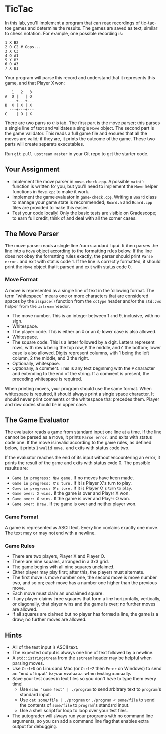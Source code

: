 # TicTac

In this lab,  you'll implement a program that can read recordings of tic-tac-toe
games  and determine the results.  The games are saved as text, similar to chess
notation.  For example, one possible recording is:

```
1 X B2
2 O C2 # Oops...
3 X C3
4 O A1
5 X B3
6 O A3
7 X B1
```

Your program will parse this record and understand that it represents this game,
and that Player X won:

```
   1   2   3
A  O |   | O
  ---+---+---
B  X | X | X
  ---+---+---
C    | O | X
```

There are two parts to this lab.  The first part is the move parser; this parses
a single line of text  and validates a single `Move` object.  The second part is
the game validator.  This reads a full game file  and ensures that all the moves
are valid; if they are, it prints the outcome of the game.  These two parts will
create separate executables.

Run `git pull upstream master` in your Git repo to get the starter code.


## Your Assignment

- Implement the move parser in `move-check.cpp`. A possible `main()` function is
  written for you,  but you'll need to implement the  `Move` helper functions in
  `Move.cpp` to make it work.
- Implement the  game evaluator in `game-check.cpp`.  Writing a `Board` class to
  manage  your game state  is recommended;  `Board.h` and `Board.cpp`  files are
  provided to make this easier.
- Test your code locally!  Only the basic tests are visible on Gradescope; to
  earn full credit, think of and deal with all the corner cases.


## The Move Parser

The move parser reads a single line from standard input. It then parses the line
into a `Move` object  according to the formatting rules below.  If the line does
not obey the formatting rules  exactly,  the parser should print  `Parse error.`
and exit with status code 1. If the line is correctly formatted, it should print
the `Move` object that it parsed and exit with status code 0.

### Move Format

A move is represented as a single line of text in the following format. The term
"whitespace"  means one  or more  characters  that are  considered spaces by the
`isspace()` function from the `cctype` header  and/or  the `std::ws` helper from
the `istream` header.

- The move number.  This is an integer between 1 and 9, inclusive, with no sign.
- Whitespace.
- The player code.  This is either an `X` or an `O`; lower case is also allowed.
- Whitespace.
- The square code. This is a letter followed by a digit. Letters represent rows,
  with row `A` being the top row, `B` the middle, and `C` the bottom; lower case
  is also allowed. Digits represent columns, with 1 being the left column, 2 the
  middle, and 3 the right.
- Optionally, whitespace.
- Optionally, a comment.  This is any text beginning with the `#` character and
  extending to the end of the string.  If a comment is present, the preceding
  whitespace is required.

When printing moves, your program should use the same format. When whitespace is
required, it should always print a single space character. It should never print
comments or the whitespace that precedes them. Player and row codes should be in
upper case.


## The Game Evaluator

The evaluator reads a game from standard input  one line at a time.  If the line
cannot be parsed as a move, it prints `Parse error.` and exits with  status code
one.  If the move is  invalid according to the game rules,  as defined below, it
prints `Invalid move.` and exits with status code two.

If the evaluator reaches the end of its input  without encountering an error, it
prints the result of the game and exits with status code 0. The possible results
are:

- `Game in progress: New game.`  If no moves have been made.
- `Game in progress: X's turn.`  If it is Player X's turn to play.
- `Game in progress: O's turn.`  If it is Player O's turn to play.
- `Game over: X wins.`  If the game is over and Player X won.
- `Game over: O wins.`  If the game is over and Player O won.
- `Game over: Draw.`  If the game is over and neither player won.

### Game Format

A game is represented as ASCII text.  Every line contains exactly one move.  The
text may or may not end with a newline.

### Game Rules

- There are two players, Player X and Player O.
- There are nine squares, arranged in a 3x3 grid.
- The game begins with all nine squares unclaimed.
- Either player may play first; after this, the players must alternate.
- The first move is move number one, the second move is move number two, and so
  on; each move has a number one higher than the previous move.
- Each move must claim an unclaimed square.
- If any player claims three squares that form a line horizontally, vertically,
  or diagonally, that player wins and the game is over; no further moves are
  allowed.
- If all squares are claimed but no player has formed a line, the game is a
  draw; no further moves are allowed.


## Hints

- All of the test input is ASCII text.
- The expected output is always one line of text followed by a newline.
- A `std::istringstream` from the `sstream` header may be helpful when parsing
  moves.
- Use `Ctrl+D` on Linux and Mac (or `Ctrl+Z` then `Enter` on Windows) to send an
  "end of input" to your evaluator when testing manually.
- Save your test cases in text files so you don't have to type them every time!
  - Use `echo "some text" | ./program` to send arbitrary text to `program`'s
    standard input.
  - Use `cat some/file | ./program` or `./program < some/file` to send the
    contents of `some/file` to `program`'s standard input.
  - Use a shell script for loop to loop over your test files.
- The autograder will  always run your programs  with no command line arguments,
  so you can add a command line flag that enables extra output for debugging.
